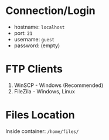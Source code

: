 # Connection/Login
- hostname: `localhost`
- port: `21`
- username: `guest`
- password: (empty)

# FTP Clients
1. WinSCP - Windows (Recommended)
2. FileZila - Windows, Linux

# Files Location
Inside container: `/home/files/`